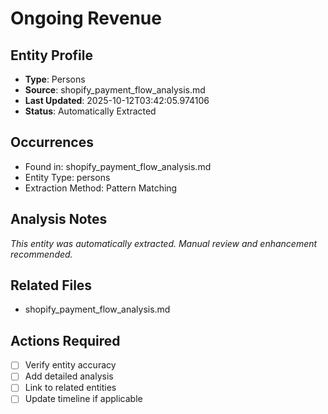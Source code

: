 # Ongoing Revenue

## Entity Profile
- **Type**: Persons
- **Source**: shopify_payment_flow_analysis.md
- **Last Updated**: 2025-10-12T03:42:05.974106
- **Status**: Automatically Extracted

## Occurrences
- Found in: shopify_payment_flow_analysis.md
- Entity Type: persons
- Extraction Method: Pattern Matching

## Analysis Notes
*This entity was automatically extracted. Manual review and enhancement recommended.*

## Related Files
- shopify_payment_flow_analysis.md

## Actions Required
- [ ] Verify entity accuracy
- [ ] Add detailed analysis
- [ ] Link to related entities
- [ ] Update timeline if applicable
